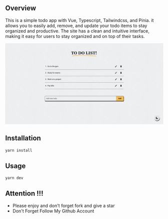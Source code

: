 ## Overview

This is a simple todo app with Vue, Typescript, Tailwindcss, and Pinia. it allows you to easily add, remove, and update your todo items to stay organized and productive. The site has a clean and intuitive interface, making it easy for users to stay organized and on top of their tasks.

<img src="./public/Todo.png"/>

## Installation

```bash
yarn install
```

## Usage

```bash
yarn dev
```

## Attention !!!

- Please enjoy and don't forget fork and give a star
- Don't Forget Follow My Github Account
